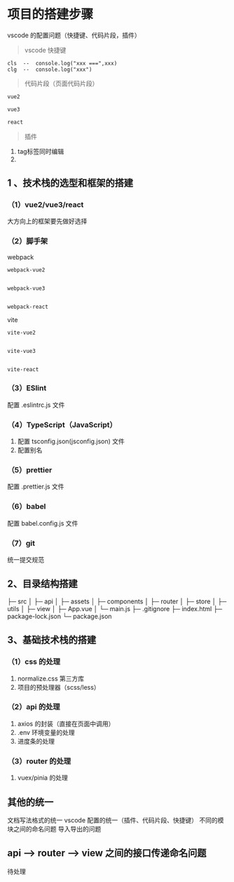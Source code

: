 # 项目的搭建步骤

vscode 的配置问题（快捷键、代码片段，插件）

> vscode 快捷键

	cls  --  console.log("xxx ===",xxx)
	clg  --  console.log("xxx")

> 代码片段（页面代码片段）

~~~javascript
vue2

~~~

~~~javascript
vue3

~~~

~~~javascript
react

~~~

> 插件

1. tag标签同时编辑
2. 

## 1 、技术栈的选型和框架的搭建

### （1）vue2/vue3/react

大方向上的框架要先做好选择

### （2）脚手架

webpack

	webpack-vue2


	webpack-vue3


	webpack-react


vite

	vite-vue2


	vite-vue3


	vite-react

### （3）ESlint

配置 .eslintrc.js 文件

### （4）TypeScript（JavaScript）

1. 配置 tsconfig.json(jsconfig.json) 文件
2. 配置别名

### （5）prettier

配置 .prettier.js 文件

### （6）babel

配置 babel.config.js 文件

### （7）git

统一提交规范

## 2、目录结构搭建

├─ src
│  ├─ api
│  ├─ assets
│  ├─ components
│  ├─ router
│  ├─ store
│  ├─ utils
│  ├─ view
│  ├─ App.vue
│  └─ main.js
├─ .gitignore
├─ index.html
├─ package-lock.json
└─ package.json

## 3、基础技术栈的搭建

### （1）css 的处理

1. normalize.css 第三方库
2. 项目的预处理器（scss/less）

### （2）api 的处理

1. axios 的封装（直接在页面中调用）
2. .env 环境变量的处理
3. 进度条的处理

### （3）router 的处理

1. vuex/pinia 的处理


## 其他的统一

文档写法格式的统一
vscode 配置的统一（插件、代码片段、快捷键）
不同的模块之间的命名问题
导入导出的问题

## api --> router --> view 之间的接口传递命名问题

待处理


